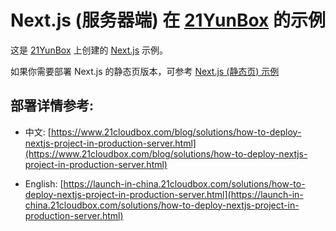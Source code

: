# Next.js (服务器端) 在 [21YunBox](https://www.21cloudbox.com/) 的示例

这是 [21YunBox](https://www.21cloudbox.com/) 上创建的 [Next.js](https://nextjs.org/) 示例。

如果你需要部署 Next.js 的静态页版本，可参考 [Next.js (静态页) 示例](https://www.21cloudbox.com/blog/solutions/how-to-deploy-nextjs-project-in-production-server.html)

## 部署详情参考:

- 中文: [https://www.21cloudbox.com/blog/solutions/how-to-deploy-nextjs-project-in-production-server.html](https://www.21cloudbox.com/blog/solutions/how-to-deploy-nextjs-project-in-production-server.html)

- English: [https://launch-in-china.21cloudbox.com/solutions/how-to-deploy-nextjs-project-in-production-server.html](https://launch-in-china.21cloudbox.com/solutions/how-to-deploy-nextjs-project-in-production-server.html)